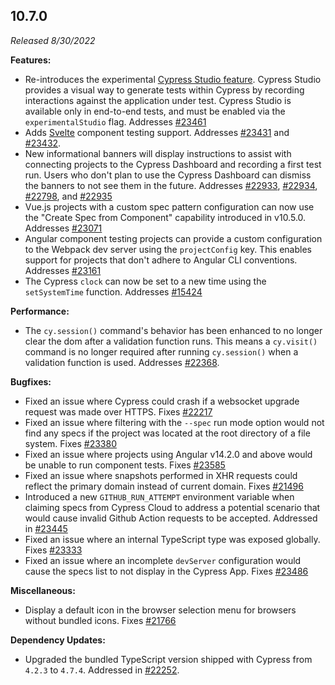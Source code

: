 ## 10.7.0

_Released 8/30/2022_


**Features:**

- Re-introduces the experimental [Cypress Studio feature](https://docs.cypress.io/guides/references/cypress-studio). Cypress Studio provides a visual way to generate tests within Cypress by recording interactions against the application under test. Cypress Studio is available only in end-to-end tests, and must be enabled via the `experimentalStudio` flag. Addresses [#23461](https://github.com/cypress-io/cypress/issues/23461)
- Adds [Svelte](https://svelte.dev/) component testing support. Addresses [#23431](https://github.com/cypress-io/cypress/issues/23431) and [#23432](https://github.com/cypress-io/cypress/issues/23432).
- New informational banners will display instructions to assist with connecting projects to the Cypress Dashboard and recording a first test run. Users who don't plan to use the Cypress Dashboard can dismiss the banners to not see them in the future. Addresses [#22933](https://github.com/cypress-io/cypress/issues/22933), [#22934](https://github.com/cypress-io/cypress/issues/22934), [#22798](https://github.com/cypress-io/cypress/issues/22798), and [#22935](https://github.com/cypress-io/cypress/issues/22935)
- Vue.js projects with a custom spec pattern configuration can now use the "Create Spec from Component" capability introduced in v10.5.0. Addresses [#23071](https://github.com/cypress-io/cypress/issues/23071)
- Angular component testing projects can provide a custom configuration to the Webpack dev server using the `projectConfig` key. This enables support for projects that don't adhere to Angular CLI conventions. Addresses [#23161](https://github.com/cypress-io/cypress/issues/23161)
- The Cypress `clock` can now be set to a new time using the `setSystemTime` function. Addresses [#15424](https://github.com/cypress-io/cypress/issues/15424)


**Performance:**

- The `cy.session()` command's behavior has been enhanced to no longer clear the dom after a validation function runs. This means a `cy.visit()` command is no longer required after running `cy.session()` when a validation function is used. Addresses [#22368](https://github.com/cypress-io/cypress/issues/22368).


**Bugfixes:**

- Fixed an issue where Cypress could crash if a websocket upgrade request was made over HTTPS. Fixes [#22217](https://github.com/cypress-io/cypress/issues/22217)
- Fixed an issue where filtering with the `--spec` run mode option would not find any specs if the project was located at the root directory of a file system. Fixes [#23380](https://github.com/cypress-io/cypress/issues/23380)
- Fixed an issue where projects using Angular v14.2.0 and above would be unable to run component tests. Fixes [#23585](https://github.com/cypress-io/cypress/issues/23585)
- Fixed an issue where snapshots performed in XHR requests could reflect the primary domain instead of current domain. Fixes [#21496](https://github.com/cypress-io/cypress/issues/21496)
- Introduced a new `GITHUB_RUN_ATTEMPT` environment variable when claiming specs from Cypress Cloud to address a potential scenario that would cause invalid Github Action requests to be accepted. Addressed in [#23445](https://github.com/cypress-io/cypress/pull/23445)
- Fixed an issue where an internal TypeScript type was exposed globally. Fixes [#23333](https://github.com/cypress-io/cypress/pull/23333)
- Fixed an issue where an incomplete `devServer` configuration would cause the specs list to not display in the Cypress App. Fixes [#23486](https://github.com/cypress-io/cypress/issues/23486)


**Miscellaneous:**

- Display a default icon in the browser selection menu for browsers without bundled icons. Fixes [#21766](https://github.com/cypress-io/cypress/issues/21766)


**Dependency Updates:**

- Upgraded the bundled TypeScript version shipped with Cypress from `4.2.3` to `4.7.4`. Addressed in [#22252](https://github.com/cypress-io/cypress/pull/22252).